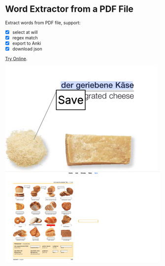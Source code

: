 # Word Extractor from a PDF File

Extract words from PDF file, support:
- [x] select at will
- [x] regex match
- [x] export to Anki
- [x] download json

[Try Online](https://words-extractor-git-main-liuwuhaoos-projects.vercel.app/words).

![alt text](image-1.png)
![alt text](image.png)